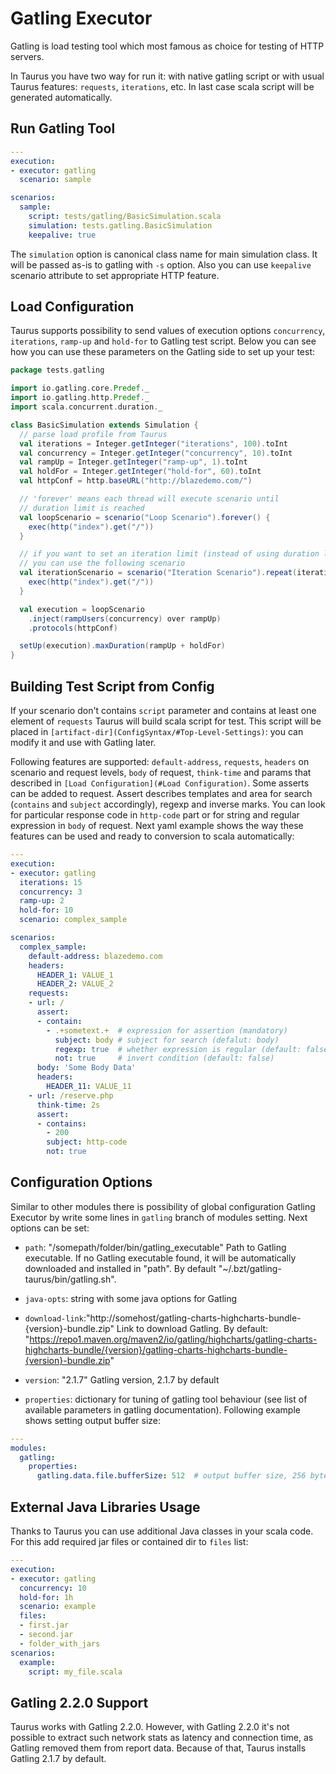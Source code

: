 # Gatling Executor

Gatling is load testing tool which most famous as choice for testing of HTTP servers.

In Taurus you have two way for run it: with native gatling script or with usual Taurus features: `requests`, `iterations`, etc. In last case scala script will be generated automatically.

## Run Gatling Tool

```yaml
---
execution:
- executor: gatling
  scenario: sample

scenarios:
  sample:
    script: tests/gatling/BasicSimulation.scala
    simulation: tests.gatling.BasicSimulation
    keepalive: true
```

The `simulation` option is canonical class name for main simulation class. It will be passed as-is to gatling with `-s` option.
Also you can use `keepalive` scenario attribute to set appropriate HTTP feature. 

## Load Configuration

Taurus supports possibility to send values of execution options `concurrency`, `iterations`, `ramp-up` and `hold-for` to Gatling test script. Below you can see how you can use these parameters on the Gatling side to set up your test:

```scala
package tests.gatling

import io.gatling.core.Predef._
import io.gatling.http.Predef._
import scala.concurrent.duration._

class BasicSimulation extends Simulation {
  // parse load profile from Taurus
  val iterations = Integer.getInteger("iterations", 100).toInt
  val concurrency = Integer.getInteger("concurrency", 10).toInt
  val rampUp = Integer.getInteger("ramp-up", 1).toInt
  val holdFor = Integer.getInteger("hold-for", 60).toInt
  val httpConf = http.baseURL("http://blazedemo.com/")

  // 'forever' means each thread will execute scenario until
  // duration limit is reached
  val loopScenario = scenario("Loop Scenario").forever() {
    exec(http("index").get("/"))
  }

  // if you want to set an iteration limit (instead of using duration limit),
  // you can use the following scenario
  val iterationScenario = scenario("Iteration Scenario").repeat(iterations) {
    exec(http("index").get("/"))
  }

  val execution = loopScenario
    .inject(rampUsers(concurrency) over rampUp)
    .protocols(httpConf)

  setUp(execution).maxDuration(rampUp + holdFor)
}
```

## Building Test Script from Config

If your scenario don't contains `script` parameter and contains at least one element of `requests` Taurus will build scala script for test. This script will be placed in `[artifact-dir](ConfigSyntax/#Top-Level-Settings)`: you can modify it and use with Gatling later.

Following features are supported: `default-address`, `requests`, `headers` on scenario and request levels, `body` of request, `think-time` and params that described in `[Load Configuration](#Load Configuration)`.
Some asserts can be added to request. Assert describes templates and area for search (`contains` and `subject` accordingly), regexp and inverse marks. You can look for particular response code in `http-code` part or for string and regular expression in `body` of request.
 Next yaml example shows the way these features can be used and ready to conversion to scala automatically:

```yaml
---
execution:
- executor: gatling
  iterations: 15
  concurrency: 3
  ramp-up: 2
  hold-for: 10
  scenario: complex_sample

scenarios:
  complex_sample:
    default-address: blazedemo.com
    headers:
      HEADER_1: VALUE_1
      HEADER_2: VALUE_2
    requests:
    - url: /
      assert:
      - contain:
        - .+sometext.+  # expression for assertion (mandatory)
          subject: body # subject for search (defalut: body)
          regexp: true  # whether expression is regular (default: false)
          not: true     # invert condition (default: false)
      body: 'Some Body Data'
      headers:
        HEADER_11: VALUE_11
    - url: /reserve.php
      think-time: 2s
      assert:
      - contains:
        - 200
        subject: http-code
        not: true
```

## Configuration Options

 Similar to other modules there is possibility of global configuration Gatling Executor by write some lines in `gatling` branch of modules setting. Next options can be set:
 - `path`: "/somepath/folder/bin/gatling_executable"
    Path to Gatling executable.
    If no Gatling executable found, it will be automatically downloaded and installed in "path".
    By default "~/.bzt/gatling-taurus/bin/gatling.sh".

 - `java-opts`: string with some java options for Gatling

 - `download-link`:"http://somehost/gatling-charts-highcharts-bundle-{version}-bundle.zip"
    Link to download Gatling.
    By default: "https://repo1.maven.org/maven2/io/gatling/highcharts/gatling-charts-highcharts-bundle/{version}/gatling-charts-highcharts-bundle-{version}-bundle.zip"

 -  `version`: "2.1.7"
    Gatling version, 2.1.7 by default

 - `properties`: dictionary for tuning of gatling tool behaviour (see list of available parameters in gatling documentation). Following example shows setting output buffer size:

```yaml
---
modules:
  gatling:
    properties:
      gatling.data.file.bufferSize: 512  # output buffer size, 256 bytes by default
```

## External Java Libraries Usage

Thanks to Taurus you can use additional Java classes in your scala code. For this add required jar files or contained dir to `files` list:

```yaml
---
execution:
- executor: gatling
  concurrency: 10
  hold-for: 1h
  scenario: example
  files:
  - first.jar
  - second.jar
  - folder_with_jars
scenarios:
  example:
    script: my_file.scala
```

## Gatling 2.2.0 Support

Taurus works with Gatling 2.2.0. However, with Gatling 2.2.0 it's not possible to extract such network stats
as latency and connection time, as Gatling removed them from report data. Because of that, Taurus installs Gatling 2.1.7
by default.
